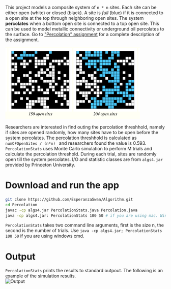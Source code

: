 This project models a composite system of ```n * n``` sites. Each site can be either open (white) or closed (black). A site is _full_ (blue) if it is connected to a open site at the top through neighboring open sites. The system **percolates** when a bottom open site is connected to a top open site. This can be used to model metallic connectivity or underground oil percolates to the surface. Go to ["Percolation" assignment](https://coursera.cs.princeton.edu/algs4/assignments/percolation/specification.php) for a complete description of the assignment.

![Percolation](https://github.com/EsperanzaSwan/Algorithm/blob/3a164f7e990357fe57853c3390309e21e96901da/Percolation/percolation.png)

Researchers are interested in find outing the percolation threshhold, namely if sites are opened randomly, how many sites have to be open before the system percolates. The percolation threshhold is calculated as ```numOFOpenSites / (n*n) ``` and researchers found the value is 0.593. ```PercolationStats``` uses Monte Carlo simulation to perform M trials and calculate the percolation threshold. During each trial, sites are randomly open till the system percolates. I/O and statistic classes are from ```algs4.jar``` provided by Princeton University.   

# Download and run the app
``` bash
git clone https://github.com/EsperanzaSwan/Algorithm.git
cd Percolation
javac -cp algs4.jar PercolationStats.java Percolation.java
java -cp algs4.jar: PercolationStats 100 50 # if you are using mac. Windows: java -cp algs4.jar; PercolationStats 100 50
```
```PercolationStats``` takes two command line arguments, first is the size n, the second is the number of trials. Use ``` java -cp algs4.jar; PercolationStats 100 50 ``` if you are using windows cmd.

# Output 
```PercolationStats``` prints the results to standard outpout. The following is an example of the simulation results.  
![Output](https://github.com/EsperanzaSwan/Algorithm/blob/5eb6538f66bcc53350d9b8074fb236116c9dbcae/Percolation/percolation%20output.png)

